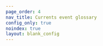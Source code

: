 ```yaml
---
page_order: 4
nav_title: Currents event glossary
config_only: true
noindex: true
layout: blank_config
---
```


